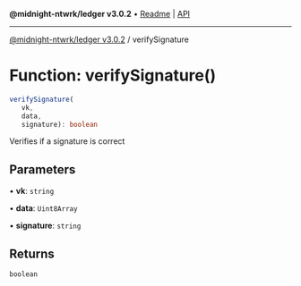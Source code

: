 **@midnight-ntwrk/ledger v3.0.2** • [Readme](../README.md) \| [API](../globals.md)

***

[@midnight-ntwrk/ledger v3.0.2](../README.md) / verifySignature

# Function: verifySignature()

```ts
verifySignature(
   vk, 
   data, 
   signature): boolean
```

Verifies if a signature is correct

## Parameters

• **vk**: `string`

• **data**: `Uint8Array`

• **signature**: `string`

## Returns

`boolean`
